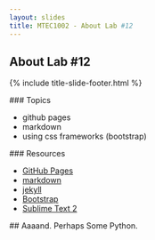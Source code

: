 ```yaml
---
layout: slides
title: MTEC1002 - About Lab #12
---
```


<section markdown="block" class="title-slide">

# About Lab #12

{% include title-slide-footer.html %}
</section>

<section markdown="block">
### Topics

* github pages
* markdown
* using css frameworks (bootstrap)
</section>


<section markdown="block">
### Resources

* [GitHub Pages](http://pages.github.com/)
* [markdown](http://daringfireball.net/projects/markdown/basics)
* [jekyll](https://github.com/mojombo/jekyll/wiki/YAML-Front-Matter) 
* [Bootstrap](http://twitter.github.io/bootstrap/)
* [Sublime Text 2](http://www.sublimetext.com/)
</section>

<section markdown="block">
## Aaaand.  Perhaps Some Python.
</section>
